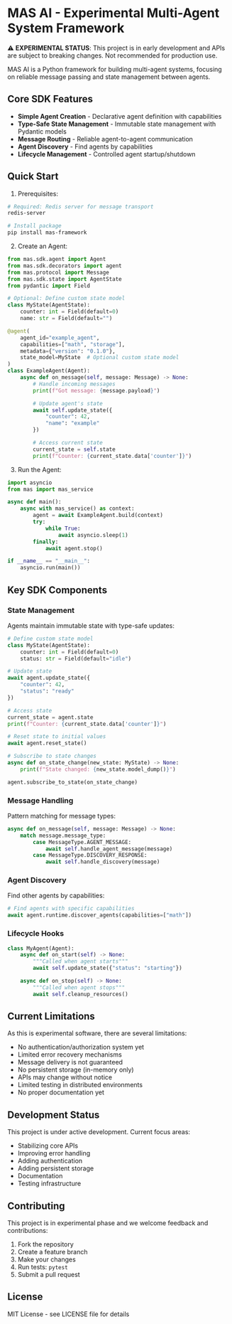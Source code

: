# MAS AI - Experimental Multi-Agent System Framework

⚠️ **EXPERIMENTAL STATUS**: This project is in early development and APIs are subject to breaking changes. Not recommended for production use.

MAS AI is a Python framework for building multi-agent systems, focusing on reliable message passing and state management between agents.

## Core SDK Features

-   **Simple Agent Creation** - Declarative agent definition with capabilities
-   **Type-Safe State Management** - Immutable state management with Pydantic models
-   **Message Routing** - Reliable agent-to-agent communication
-   **Agent Discovery** - Find agents by capabilities
-   **Lifecycle Management** - Controlled agent startup/shutdown

## Quick Start

1. Prerequisites:

```bash
# Required: Redis server for message transport
redis-server

# Install package
pip install mas-framework
```

2. Create an Agent:

```python
from mas.sdk.agent import Agent
from mas.sdk.decorators import agent
from mas.protocol import Message
from mas.sdk.state import AgentState
from pydantic import Field

# Optional: Define custom state model
class MyState(AgentState):
    counter: int = Field(default=0)
    name: str = Field(default="")

@agent(
    agent_id="example_agent",
    capabilities=["math", "storage"],
    metadata={"version": "0.1.0"},
    state_model=MyState  # Optional custom state model
)
class ExampleAgent(Agent):
    async def on_message(self, message: Message) -> None:
        # Handle incoming messages
        print(f"Got message: {message.payload}")

        # Update agent's state
        await self.update_state({
            "counter": 42,
            "name": "example"
        })

        # Access current state
        current_state = self.state
        print(f"Counter: {current_state.data['counter']}")
```

3. Run the Agent:

```python
import asyncio
from mas import mas_service

async def main():
    async with mas_service() as context:
        agent = await ExampleAgent.build(context)
        try:
            while True:
                await asyncio.sleep(1)
        finally:
            await agent.stop()

if __name__ == "__main__":
    asyncio.run(main())
```

## Key SDK Components

### State Management

Agents maintain immutable state with type-safe updates:

```python
# Define custom state model
class MyState(AgentState):
    counter: int = Field(default=0)
    status: str = Field(default="idle")

# Update state
await agent.update_state({
    "counter": 42,
    "status": "ready"
})

# Access state
current_state = agent.state
print(f"Counter: {current_state.data['counter']}")

# Reset state to initial values
await agent.reset_state()

# Subscribe to state changes
async def on_state_change(new_state: MyState) -> None:
    print(f"State changed: {new_state.model_dump()}")

agent.subscribe_to_state(on_state_change)
```

### Message Handling

Pattern matching for message types:

```python
async def on_message(self, message: Message) -> None:
    match message.message_type:
        case MessageType.AGENT_MESSAGE:
            await self.handle_agent_message(message)
        case MessageType.DISCOVERY_RESPONSE:
            await self.handle_discovery(message)
```

### Agent Discovery

Find other agents by capabilities:

```python
# Find agents with specific capabilities
await agent.runtime.discover_agents(capabilities=["math"])
```

### Lifecycle Hooks

```python
class MyAgent(Agent):
    async def on_start(self) -> None:
        """Called when agent starts"""
        await self.update_state({"status": "starting"})

    async def on_stop(self) -> None:
        """Called when agent stops"""
        await self.cleanup_resources()
```

## Current Limitations

As this is experimental software, there are several limitations:

-   No authentication/authorization system yet
-   Limited error recovery mechanisms
-   Message delivery is not guaranteed
-   No persistent storage (in-memory only)
-   APIs may change without notice
-   Limited testing in distributed environments
-   No proper documentation yet

## Development Status

This project is under active development. Current focus areas:

-   Stabilizing core APIs
-   Improving error handling
-   Adding authentication
-   Adding persistent storage
-   Documentation
-   Testing infrastructure

## Contributing

This project is in experimental phase and we welcome feedback and contributions:

1. Fork the repository
2. Create a feature branch
3. Make your changes
4. Run tests: `pytest`
5. Submit a pull request

## License

MIT License - see LICENSE file for details
